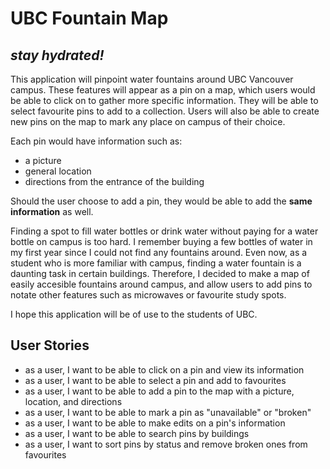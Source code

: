 # UBC Fountain Map

## *stay hydrated!*

This application will pinpoint water fountains around UBC Vancouver campus.
These features will appear as a pin on a map, which users would be able to click on to gather more
specific information. They will be able to select favourite pins to add to a collection. 
Users will also be able to create new pins on the map to mark any place on campus
of their choice.

Each pin would have information such as:
- a picture
- general location
- directions from the entrance of the building

Should the user choose to add a pin, they would be able to add the **same information** as well.

Finding a spot to fill water bottles or drink water without paying for a water bottle on campus is 
too hard. I remember buying a few bottles of water in my first year since I could
not find any fountains around. Even now, as a student who is more familiar with campus, 
finding a water fountain is a daunting task in certain buildings. Therefore, I decided to make a map of easily
accesible fountains around campus, and allow users to add pins to notate other features such as
microwaves or favourite study spots.

I hope this application will be of use to the students of UBC.

## User Stories

- as a user, I want to be able to click on a pin and view its information
- as a user, I want to be able to select a pin and add to favourites
- as a user, I want to be able to add a pin to the map with a picture,
location, and directions
- as a user, I want to be able to mark a pin as "unavailable" or "broken"
- as a user, I want to be able to make edits on a pin's information 
- as a user, I want to be able to search pins by buildings 
- as a user, I want to sort pins by status and remove broken ones from favourites